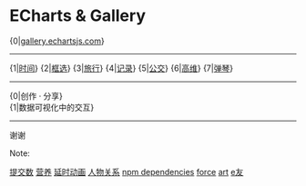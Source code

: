 
# ECharts  &  Gallery

{0|<a target="_blank" href="http://gallery.echartsjs.com">gallery.echartsjs.com</a>}

---

{1|<a href="http://gallery.echartsjs.com/preview.html?c=xSyGj62SO">时间</a>}
{2|<a href="http://gallery.echartsjs.com/preview.html?c=scatter-map-brush">框选</a>}
{3|<a href="http://gallery.echartsjs.com/preview.html?c=map-lines-elevation">旅行</a>}
{4|<a href="http://gallery.echartsjs.com/preview.html?c=xSJNibj-f">记录</a>}
{5|<a href="http://gallery.echartsjs.com/preview.html?c=bmap-bus">公交</a>}
{6|<a href="http://gallery.echartsjs.com/preview.html?c=map-parallel-prices">高维</a>}
{7|<a href="http://gallery.echartsjs.com/preview.html?c=xBJYz2XJz">弹琴</a>}

---

{0|创作 · 分享}
<br>
{1|数据可视化中的交互}

---

谢谢

Note:

<a href="http://echarts.baidu.com/gallery/preview.html?c=heatmap-cartesian">提交数</a>
<a href="http://gallery.echartsjs.com/preview.html?c=map-parallel-prices">营养</a>
<a href="http://gallery.echartsjs.com/preview.html?c=xrkfsZneG">延时动画</a>
<a href="http://gallery.echartsjs.com/preview.html?c=graph">人物关系</a>
<a href="http://echarts.baidu.com/gallery/preview.html?c=graph-npm">npm dependencies</a>
<a href="http://echarts.baidu.com/demo.html#graph-webkit-dep">force</a>
<a href="http://echarts.baidu.com/demo.html#scatter-painter-choice">art</a>
<a href="http://gallery.echartsjs.com/preview.html?c=xH1x0qk0v">e友</a>
